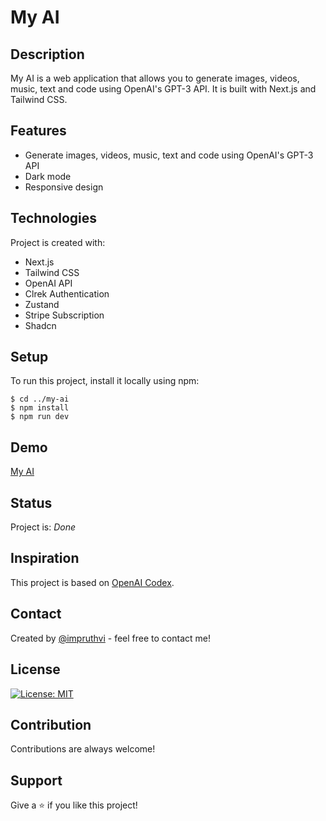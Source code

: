# My AI

## Description

My AI is a web application that allows you to generate images, videos, music, text and code using OpenAI's GPT-3 API. It is built with Next.js and Tailwind CSS.

<!-- Add project features is My AI -->

## Features

- Generate images, videos, music, text and code using OpenAI's GPT-3 API
- Dark mode
- Responsive design

<!-- Add project technologies is My AI -->

## Technologies

Project is created with:

<!-- add stripe substiption -->
- Next.js
- Tailwind CSS
- OpenAI API
- Clrek Authentication
- Zustand
- Stripe Subscription
- Shadcn
<!-- Add project setup is My AI -->

## Setup

To run this project, install it locally using npm:

```
$ cd ../my-ai
$ npm install
$ npm run dev
```

<!-- Add project demo is My AI -->

## Demo

[My AI](https://my-ai-impruthvi.vercel.app/)

<!-- Add project status is My AI -->

## Status

Project is: _Done_

<!-- Add project inspiration is My AI -->

## Inspiration

This project is based on [OpenAI Codex](https://openai.com/blog/openai-codex/).

<!-- Add project contact is My AI -->

## Contact

Created by [@impruthvi](https://impruthvi.netlify.app/) - feel free to contact me!

<!-- Add project license is My AI -->

## License

[![License: MIT](https://img.shields.io/badge/License-MIT-yellow.svg)](https://opensource.org/licenses/MIT)

<!-- Add project contribution is My AI -->

## Contribution

Contributions are always welcome!

<!-- Add project support is My AI -->

## Support

Give a ⭐️ if you like this project!
